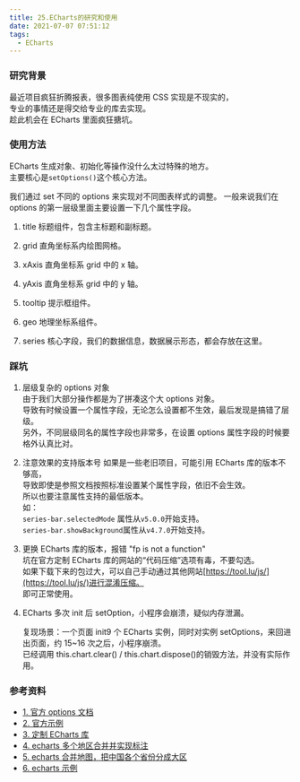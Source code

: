 ```yaml
---
title: 25.ECharts的研究和使用
date: 2021-07-07 07:51:12
tags:
  - ECharts
---
```


### 研究背景

最近项目疯狂折腾报表，很多图表纯使用 CSS 实现是不现实的，  
专业的事情还是得交给专业的库去实现。  
趁此机会在 ECharts 里面疯狂搪坑。

<!-- more -->

### 使用方法

ECharts 生成对象、初始化等操作没什么太过特殊的地方。  
主要核心是`setOptions()`这个核心方法。

我们通过 set 不同的 options 来实现对不同图表样式的调整。
一般来说我们在 options 的第一层级里面主要设置一下几个属性字段。

1. title
   标题组件，包含主标题和副标题。

2. grid
   直角坐标系内绘图网格。

3. xAxis
   直角坐标系 grid 中的 x 轴。

4. yAxis
   直角坐标系 grid 中的 y 轴。

5. tooltip
   提示框组件。

6. geo
   地理坐标系组件。

7. series
   核心字段，我们的数据信息，数据展示形态，都会存放在这里。

### 踩坑

1. 层级复杂的 options 对象  
   由于我们大部分操作都是为了拼凑这个大 options 对象。  
   导致有时候设置一个属性字段，无论怎么设置都不生效，最后发现是搞错了层级。  
   另外，不同层级同名的属性字段也非常多，在设置 options 属性字段的时候要格外认真比对。

2. 注意效果的支持版本号
   如果是一些老旧项目，可能引用 ECharts 库的版本不够高，  
   导致即使是参照文档按照标准设置某个属性字段，依旧不会生效。  
   所以也要注意属性支持的最低版本。  
   如：  
   `series-bar.selectedMode` 属性从`v5.0.0`开始支持。  
   `series-bar.showBackground`属性从`v4.7.0`开始支持。

3. 更换 ECharts 库的版本，报错 "fp is not a function"  
   坑在官方定制 ECharts 库的网站的“代码压缩”选项有毒，不要勾选。  
   如果下载下来的包过大，可以自己手动通过其他网站[https://tool.lu/js/](https://tool.lu/js/)进行混淆压缩。  
   即可正常使用。

4. ECharts 多次 init 后 setOption，小程序会崩溃，疑似内存泄漏。

   复现场景：一个页面 init9 个 ECharts 实例，同时对实例 setOptions，来回进出页面，约 15~16 次之后，小程序崩溃。  
   已经调用 this.chart.clear() / this.chart.dispose()的销毁方法，并没有实际作用。

### 参考资料

- [1. 官方 options 文档](https://echarts.apache.org/zh/option.html)
- [2. 官方示例](https://echarts.apache.org/examples/zh/index.html)
- [3. 定制 ECharts 库](https://echarts.apache.org/zh/builder.html)
- [4. echarts 多个地区合并并实现标注](https://blog.csdn.net/liuy_1314/article/details/108866987)
- [5. echarts 合并地图，把中国各个省份分成大区](https://blog.csdn.net/weixin_33743661/article/details/93469931)
- [6. echarts 示例](https://www.makeapie.com/explore.html)
